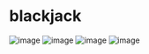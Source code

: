# blackjack
![image](https://user-images.githubusercontent.com/80736284/129449874-f04b844c-28f6-4563-812a-78cdd6c11342.png)
![image](https://user-images.githubusercontent.com/80736284/129449902-060d644b-3a60-4db4-a3f2-dbab81a47a8b.png)
![image](https://user-images.githubusercontent.com/80736284/129449968-f8f709a7-12b2-4d34-8ac6-eafdb1357eb0.png)
![image](https://user-images.githubusercontent.com/80736284/129449950-630d02bf-2bd1-4179-b636-4235d1548524.png)

